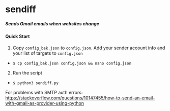 # sendiff

##### Sends Gmail emails when websites change

#### Quick Start

1. Copy ```config_bak.json``` to ```config.json```. Add your sender account info and your list of targets to ```config.json```
  *  ```$ cp config_bak.json config.json && nano config.json```
2. Run the script
  *  ```$ python3 sendiff.py```

For problems with SMTP auth errors: https://stackoverflow.com/questions/10147455/how-to-send-an-email-with-gmail-as-provider-using-python